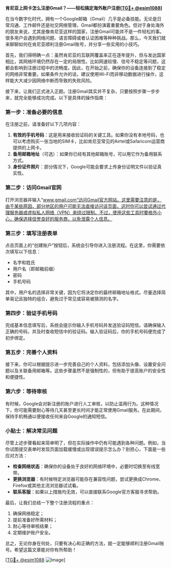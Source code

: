 **肯尼亚上网卡怎么注册Gmail？——轻松搞定海外账户注册[[TG💪+ @esim1088](https://t.me/s/esim1088)]**

在当今数字化时代，拥有一个Google邮箱（Gmail）几乎是必备技能。无论是日常沟通、工作邮件还是社交网络管理，Gmail都扮演着重要角色。但对于身处海外的朋友来说，尤其是像肯尼亚这样的国家，注册Gmail可能并不是一件轻松的事。很多用户会遇到网络问题、语言障碍或者认证困难等种种挑战。那么，今天我们就来聊聊如何在肯尼亚顺利注册Gmail账号，并分享一些实用的小技巧。

首先，我们得明确一点：虽然肯尼亚的互联网覆盖率正在逐年提升，但与发达国家相比，其网络环境仍然存在一定的局限性。比如网速较慢、信号不稳定等问题，这都会影响到注册过程中的流畅度。因此，在开始之前，确保你的设备连接到了稳定的网络非常重要。如果条件允许的话，建议使用Wi-Fi而非移动数据进行操作，这样能大大减少因网络中断而导致的失败风险。

接下来，让我们正式进入正题。注册Gmail其实并不复杂，只要按照步骤一步步来，就完全能够成功完成。以下是具体的操作指南：

### 第一步：准备必要的信息

在注册之前，请准备好以下几项内容：
1. **有效的手机号码**：这是用来接收验证码的关键工具。如果你没有本地号码，也可以考虑购买一张当地的SIM卡，比如肯尼亚常见的Airtel或Safaricom运营商提供的上网卡。
2. **备用邮箱地址**（可选）：如果你已经有其他邮箱账号，可以用它作为备用联系方式。
3. **身份证件照片**：部分情况下，Google可能会要求上传身份证明文件以验证真实性。

### 第二步：访问Gmail官网

打开浏览器并输入“www.gmail.com”访问Gmail官方网站。这里需要注意的是，由于某些原因，部分地区的用户可能无法直接访问该页面，这时你可以尝试通过代理服务器或虚拟私人网络（VPN）来绕过限制。不过，使用这些工具时要格外小心，确保选择信誉良好的服务商，以免泄露个人信息。

### 第三步：填写注册表单

点击页面上的“创建账户”按钮后，系统会引导你进入注册流程。在这里，你需要依次填写以下信息：
- 名字和姓氏
- 用户名（即邮箱前缀）
- 密码
- 手机号码

其中，用户名的选择非常关键，因为它将决定你的最终邮箱地址格式。尽量选择简单易记且独特的组合，避免过于常见或容易被猜测的名字。

### 第四步：验证手机号码

完成基本信息填写后，系统会提示你输入手机号码并发送验证码短信。请确保输入正确的号码，并及时查收短信中的验证码。输入验证码后，你的手机号码便完成了初步绑定。

### 第五步：完善个人资料

接下来，你可以根据提示进一步完善自己的个人资料，包括添加头像、设置安全问题以及关联备用邮箱等。这些步骤虽然不是强制性的，但有助于提高账户的安全性和便捷性。

### 第六步：等待审核

有时候，Google会对新注册的账户进行人工审核，以防止滥用行为。这种情况下，你可能需要耐心等待几天甚至更长时间才能正常使用Gmail服务。在此期间，保持手机畅通以便接收任何来自Google的通知短信。

### 小贴士：解决常见问题

尽管上述步骤看起来简单明了，但在实际操作中仍有可能遇到各种问题。例如，当你试图提交表单时发现页面加载缓慢或出现错误提示怎么办？别担心，下面是一些应对方法：
- **检查网络状态**：确保你的设备处于良好的网络环境中，必要时切换至有线宽带。
- **更换浏览器**：有时候特定浏览器可能存在兼容性问题，尝试更换成Chrome、Firefox或其他主流浏览器试试看。
- **联系客服**：如果以上措施均无效，可以直接联系Google官方客服寻求帮助。

最后，让我们总结一下整个注册流程的重点：
1. 确保网络稳定；
2. 提前准备好所需材料；
3. 耐心等待审核结果；
4. 定期维护账户安全。

总之，无论你身在何处，只要有决心和正确的方法，就一定能够顺利注册Gmail账号。希望这篇文章能对你有所帮助！

[[TG💪+ @esim1088](https://t.me/s/esim1088) ![Image](https://i.postimg.cc/4NQfJmqS/Snipaste-2025-05-13-00-14-12.png)]